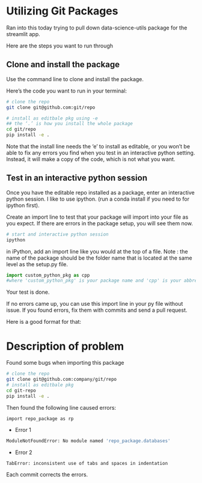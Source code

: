 ﻿# Utilizing Git Packages
Ran into this today trying to pull down data-science-utils package for the streamlit app.


Here are the steps you want to run through


## Clone and install the package
Use the command line to clone and install the package.  

Here’s the code you want to run in your terminal:
```bash
# clone the repo
git clone git@github.com:git/repo

# install as editbale pkg using -e 
## the ‘.’ is how you install the whole package
cd git/repo 
pip install -e .
```
Note that the install line needs the ‘e’ to install as editable, or you won’t be able to fix any errors you find when you test in an interactive python setting.  Instead, it will make a copy of the code, which is not what you want.

## Test in an interactive python session
Once you have the editable repo installed as a package, enter an interactive python session.  I like to use ipython.  (run a conda install if you need to for ipython first).


Create an import line to test that your package will import into your file as you expect.  If there are errors in the package setup, you will see them now.

```bash
# start and interactive python session
ipython
```
in iPython, add an import line like you would at the top of a file.  Note : the name of the package should be the folder name that is located at the same level as the setup.py file.
```python
import custom_python_pkg as cpp
#where 'custom_python_pkg' is your package name and 'cpp' is your abbreviation that you would use in the file
```
Your test is done.  

If no errors came up, you can use this import line in your py file without issue.  If you found errors, fix them with commits and send a pull request.


Here is a good format for that:

# Description of problem
Found some bugs when importing this package

```bash
# clone the repo
git clone git@github.com:company/git/repo
# install as editbale pkg
cd git-repo
pip install -e .
```
Then found the following line caused errors:

`import repo_package as rp`

* Error 1
```bash
ModuleNotFoundError: No module named 'repo_package.databases'
```

* Error 2
```bash
TabError: inconsistent use of tabs and spaces in indentation
```
Each commit corrects the errors.